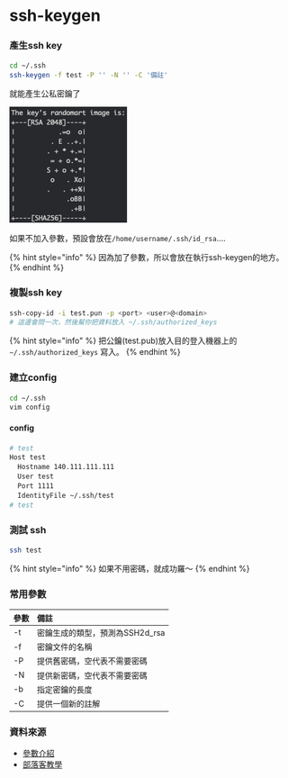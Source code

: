 # ssh-keygen

### 產生ssh key

```bash
cd ~/.ssh
ssh-keygen -f test -P '' -N '' -C '備註'
```

就能產生公私密鑰了

![](../.gitbook/assets/jie-tu-20201104-xia-wu-1.41.32.png)

如果不加入參數，預設會放在`/home/username/.ssh/id_rsa`....

{% hint style="info" %}
因為加了參數，所以會放在執行ssh-keygen的地方。
{% endhint %}

### 複製ssh key

```bash
ssh-copy-id -i test.pun -p <port> <user>@<domain>
# 這邊會問一次，然後幫你把資料放入 ~/.ssh/authorized_keys
```

{% hint style="info" %}
把公鑰\(test.pub\)放入目的登入機器上的`~/.ssh/authorized_keys` 寫入。
{% endhint %}

### 建立config

```bash
cd ~/.ssh
vim config
```

#### config

```bash
# test
Host test
  Hostname 140.111.111.111
  User test
  Port 1111
  IdentityFile ~/.ssh/test
# test
```

###  測試 ssh

```bash
ssh test
```

{% hint style="info" %}
如果不用密碼，就成功羅～
{% endhint %}

### 常用參數

| 參數 | 備註 |
| :--- | :--- |
| -t | 密鑰生成的類型，預測為SSH2d\_rsa |
| -f | 密鑰文件的名稱 |
| -P | 提供舊密碼，空代表不需要密碼 |
| -N | 提供新密碼，空代表不需要密碼 |
| -b | 指定密鑰的長度 |
| -C | 提供一個新的註解 |

### 資料來源

* [參數介紹](https://www.itread01.com/content/1527598583.html)
* [部落客教學](https://xenby.com/b/220-%E6%95%99%E5%AD%B8-%E7%94%A2%E7%94%9Fssh-key%E4%B8%A6%E4%B8%94%E9%80%8F%E9%81%8Ekey%E9%80%B2%E8%A1%8C%E5%85%8D%E5%AF%86%E7%A2%BC%E7%99%BB%E5%85%A5)

